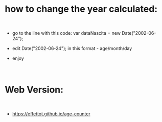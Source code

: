 
<h1> <br>how to change the year calculated: </h1></br>

- go to the line with this code: var dataNascita = new Date("2002-06-24");

- edit Date("2002-06-24"); in this format - age/month/day

- enjoy 

<h1> <br>Web Version: </h1></br>

- https://effettot.github.io/age-counter

